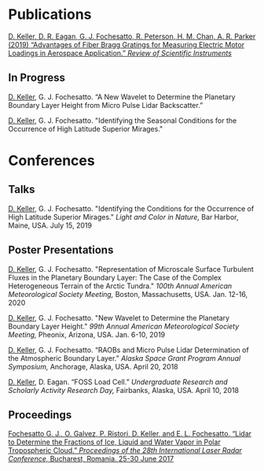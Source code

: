 ﻿# Publications

[<u>D. Keller</u>, D. R. Eagan, G. J. Fochesatto, R. Peterson, H. M. Chan, A. R. Parker (2019) “Advantages of Fiber Bragg Gratings for Measuring Electric Motor Loadings in Aerospace Application.” _Review of Scientific Instruments_](https://doi.org/10.1063/1.5093556)

## In Progress

<u>D. Keller</u>, G. J. Fochesatto. “A New Wavelet to Determine the Planetary Boundary Layer Height from Micro Pulse Lidar Backscatter.”

<u>D. Keller</u>, G. J. Fochesatto. "Identifying the Seasonal Conditions for the Occurrence of High Latitude Superior Mirages."

# Conferences

## Talks

<u>D. Keller</u>, G. J. Fochesatto. "Identifying the Conditions for the Occurrence of High Latitude Superior Mirages." _Light and Color in Nature,_ Bar Harbor, Maine, USA. July 15, 2019

## Poster Presentations

<u>D. Keller</u>, G. J. Fochesatto. "Representation of Microscale Surface Turbulent Fluxes in the Planetary Boundary Layer: The Case of the Complex Heterogeneous Terrain of the Arctic Tundra." _100th Annual American Meteorological Society Meeting,_ Boston, Massachusetts, USA. Jan. 12-16, 2020 

<u>D. Keller</u>, G. J. Fochesatto. "New Wavelet to Determine the Planetary Boundary Layer Height." _99th Annual American Meteorological Society Meeting,_ Pheonix, Arizona, USA. Jan. 6-10, 2019

<u>D. Keller</u>, G. J. Fochesatto. “RAOBs and Micro Pulse Lidar Determination of the Atmospheric Boundary Layer.” _Alaska Space Grant Program Annual Symposium,_ Anchorage, Alaska, USA. April 20, 2018

<u>D. Keller</u>, D. Eagan. “FOSS Load Cell.” _Undergraduate Research and Scholarly Activity Research Day,_ Fairbanks, Alaska, USA. April 10, 2018

## Proceedings

[Fochesatto G. J., O. Galvez, P. Ristori, <u>D. Keller</u>, and E. L. Fochesatto. “Lidar to Determine the Fractions of Ice, Liquid and Water Vapor in Polar Tropospheric Cloud.” _Proceedings of the 28th International Laser Radar Conference,_ Bucharest, Romania. 25-30 June 2017](https://doi.org/10.1051/epjconf/201817601033)
